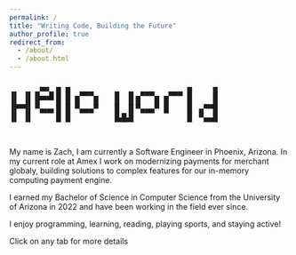 ```yaml
---
permalink: /
title: "Writing Code, Building the Future"
author_profile: true
redirect_from: 
  - /about/
  - /about.html
---
```

<style>
pre {
    line-height: 110%
}
</style>

<pre>

▗▖ ▗▖▗▞▀▚▖█ █  ▄▄▄    ▗▖ ▗▖ ▄▄▄   ▄▄▄ █    ▐▌
▐▌ ▐▌▐▛▀▀▘█ █ █   █   ▐▌ ▐▌█   █ █    █    ▐▌
▐▛▀▜▌▝▚▄▄▖█ █ ▀▄▄▄▀   ▐▌ ▐▌▀▄▄▄▀ █    █ ▗▞▀▜▌
▐▌ ▐▌     █ █         ▐▙█▟▌           █ ▝▚▄▟▌
                                              

</pre>
                                                     
My name is Zach, I am currently a Software Engineer in Phoenix, Arizona. In my current role at Amex I work on modernizing payments for merchant globaly, building solutions to complex features for our in-memory computing payment engine.


I earned my Bachelor of Science in Computer Science from the University of Arizona in 2022 and have been working in the field ever since.

I enjoy programming, learning, reading, playing sports, and staying active!

Click on any tab for more details
